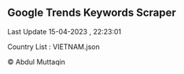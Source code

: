 

## Google Trends Keywords Scraper 
 
Last Update 15-04-2023 , 22:23:01

Country List :
VIETNAM.json



© Abdul Muttaqin 
